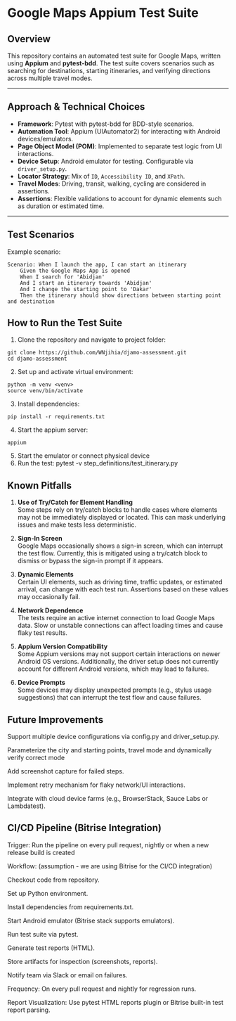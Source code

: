 # Google Maps Appium Test Suite

## Overview

This repository contains an automated test suite for Google Maps, written using **Appium** and **pytest-bdd**. The test suite covers scenarios such as searching for destinations, starting itineraries, and verifying directions across multiple travel modes.

---

## Approach & Technical Choices

- **Framework**: Pytest with pytest-bdd for BDD-style scenarios.
- **Automation Tool**: Appium (UIAutomator2) for interacting with Android devices/emulators.
- **Page Object Model (POM)**: Implemented to separate test logic from UI interactions.
- **Device Setup**: Android emulator for testing. Configurable via `driver_setup.py`.
- **Locator Strategy**: Mix of `ID`, `Accessibility ID`, and `XPath`.
- **Travel Modes**: Driving, transit, walking, cycling are considered in assertions.
- **Assertions**: Flexible validations to account for dynamic elements such as duration or estimated time.

---

## Test Scenarios

Example scenario:

```gherkin
Scenario: When I launch the app, I can start an itinerary
    Given the Google Maps App is opened
    When I search for 'Abidjan'
    And I start an itinerary towards 'Abidjan'
    And I change the starting point to 'Dakar'
    Then the itinerary should show directions between starting point and destination
```


## How to Run the Test Suite

1. Clone the repository and navigate to project folder:
```
git clone https://github.com/WNjihia/djamo-assessment.git
cd djamo-assessment
```

2. Set up and activate virtual environment:
```
python -m venv <venv>
source venv/bin/activate
```

3. Install dependencies:
```
pip install -r requirements.txt
```

4. Start the appium server:
```
appium
```

5. Start the emulator or connect physical device 
6. Run the test:
pytest -v step_definitions/test_itinerary.py


## Known Pitfalls

1. **Use of Try/Catch for Element Handling**  
   Some steps rely on try/catch blocks to handle cases where elements may not be immediately displayed or located. This can mask underlying issues and make tests less deterministic.

2. **Sign-In Screen**  
   Google Maps occasionally shows a sign-in screen, which can interrupt the test flow. Currently, this is mitigated using a try/catch block to dismiss or bypass the sign-in prompt if it appears.

3. **Dynamic Elements**  
   Certain UI elements, such as driving time, traffic updates, or estimated arrival, can change with each test run. Assertions based on these values may occasionally fail.

4. **Network Dependence**  
   The tests require an active internet connection to load Google Maps data. Slow or unstable connections can affect loading times and cause flaky test results.

5. **Appium Version Compatibility**  
   Some Appium versions may not support certain interactions on newer Android OS versions. Additionally, the driver setup does not currently account for different Android versions, which may lead to failures.

6. **Device Prompts**  
   Some devices may display unexpected prompts (e.g., stylus usage suggestions) that can interrupt the test flow and cause failures.


## Future Improvements

Support multiple device configurations via config.py and driver_setup.py.

Parameterize the city and starting points, travel mode and dynamically verify correct mode

Add screenshot capture for failed steps.

Implement retry mechanism for flaky network/UI interactions.

Integrate with cloud device farms (e.g., BrowserStack, Sauce Labs or Lambdatest).


## CI/CD Pipeline (Bitrise Integration)

Trigger: Run the pipeline on every pull request, nightly or when a new release build is created

Workflow:
(assumption - we are using Bitrise for the CI/CD integration)

Checkout code from repository.

Set up Python environment.

Install dependencies from requirements.txt.

Start Android emulator (Bitrise stack supports emulators).

Run test suite via pytest.

Generate test reports (HTML).

Store artifacts for inspection (screenshots, reports).

Notify team via Slack or email on failures.


Frequency: On every pull request and nightly for regression runs.

Report Visualization: Use pytest HTML reports plugin or Bitrise built-in test report parsing.
